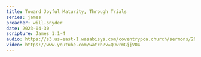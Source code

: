```yaml
---
title: Toward Joyful Maturity, Through Trials
series: james
preacher: will-snyder
date: 2023-04-30
scripture: James 1:1-4
audio: https://s3.us-east-1.wasabisys.com/coventrypca.church/sermons/2023.04.30A%20Toward%20Joyful%20Maturity,%20Through%20Trials%20-%20Will%20Snyder.mp3
video: https://www.youtube.com/watch?v=QOwrmGjjVO4
---
```

